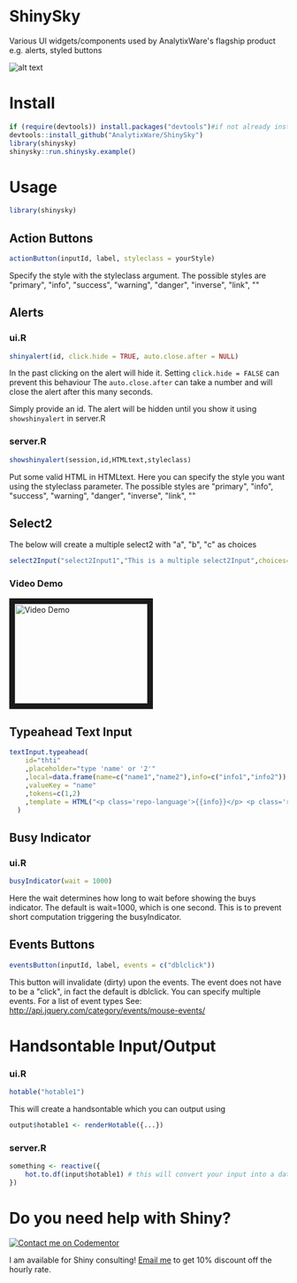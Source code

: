 # ShinySky

Various UI widgets/components used by AnalytixWare's flagship product e.g. alerts, styled buttons

![alt text](/screenshots/7.png?raw=true "Examples")


# Install
```r
if (require(devtools)) install.packages("devtools")#if not already installed
devtools::install_github("AnalytixWare/ShinySky")
library(shinysky)
shinysky::run.shinysky.example()
```

# Usage

```r
library(shinysky)
```

## Action Buttons
```r
actionButton(inputId, label, styleclass = yourStyle)
```

Specify the style with the  styleclass argument. The possible styles are "primary", "info", "success", "warning", "danger", "inverse", "link", "" 

## Alerts

### ui.R
```r
shinyalert(id, click.hide = TRUE, auto.close.after = NULL)
```

In the past clicking on the alert will hide it. Setting `click.hide = FALSE` can prevent this behaviour
The `auto.close.after` can take a number and will close the alert after this many seconds.

Simply provide an id. The alert will be hidden until you show it using `showshinyalert` in server.R

### server.R
```r
showshinyalert(session,id,HTMLtext,styleclass)
```

Put some valid HTML in HTMLtext. Here you can specify the style you want using the styleclass parameter. The possible styles are "primary", "info", "success", "warning", "danger", "inverse", "link", "" 

## Select2
The below will create a multiple select2 with "a", "b", "c" as choices
```r
select2Input("select2Input1","This is a multiple select2Input",choices=c("a","b","c"),selected=c("b","a"))
```

### Video Demo
<a href="http://www.youtube.com/watch?feature=player_embedded&v=9T4F-j76Vf0
" target="_blank"><img src="http://img.youtube.com/vi/9T4F-j76Vf0/0.jpg" 
alt="Video Demo" width="240" height="180" border="10" /></a>

## Typeahead Text Input
```r
textInput.typeahead(
    id="thti"
    ,placeholder="type 'name' or '2'"
    ,local=data.frame(name=c("name1","name2"),info=c("info1","info2"))
    ,valueKey = "name"
    ,tokens=c(1,2)
    ,template = HTML("<p class='repo-language'>{{info}}</p> <p class='repo-name'>{{name}}</p> <p class='repo-description'>You need to learn more CSS to customize this further</p>")
  )
```

## Busy Indicator
### ui.R

```r
busyIndicator(wait = 1000)
```

Here the wait determines how long to wait before showing the buys indicator. The default is wait=1000, which is one second. This is to prevent short computation triggering the busyIndicator.

## Events Buttons

```r
eventsButton(inputId, label, events = c("dblclick"))
```

This button will invalidate (dirty) upon the events. The event does not have to be a "click", in fact the default is dblclick. You can specify multiple events. For a list of event types See: http://api.jquery.com/category/events/mouse-events/

# Handsontable Input/Output
### ui.R

```r
hotable("hotable1")
```

This will create a handsontable which you can output using 

```r
output$hotable1 <- renderHotable({...})
```

### server.R

```r
something <- reactive({
	hot.to.df(input$hotable1) # this will convert your input into a data.frame
})
```

# Do you need help with Shiny?
[![Contact me on Codementor](https://cdn.codementor.io/badges/contact_me_github.svg)](https://www.codementor.io/zhuojiadai?utm_source=github&utm_medium=button&utm_term=zhuojiadai&utm_campaign=github)

I am available for Shiny consulting! [Email me](mailto:dzj@analytixware.com) to get 10% discount off the hourly rate.

